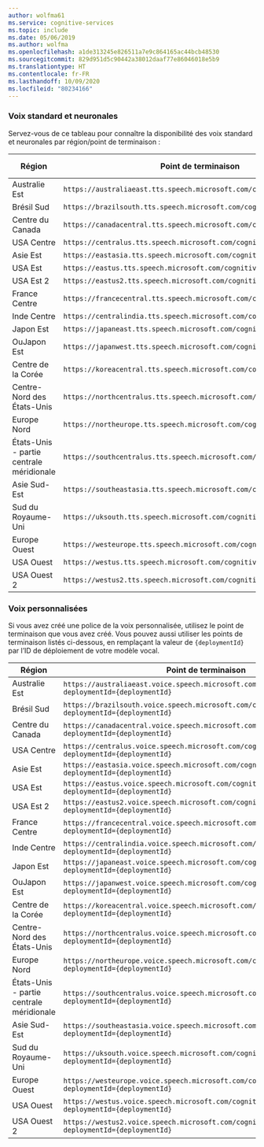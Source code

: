 ```yaml
---
author: wolfma61
ms.service: cognitive-services
ms.topic: include
ms.date: 05/06/2019
ms.author: wolfma
ms.openlocfilehash: a1de313245e826511a7e9c864165ac44bcb48530
ms.sourcegitcommit: 829d951d5c90442a38012daaf77e86046018e5b9
ms.translationtype: HT
ms.contentlocale: fr-FR
ms.lasthandoff: 10/09/2020
ms.locfileid: "80234166"
---
```

### <a name="standard-and-neural-voices"></a>Voix standard et neuronales

Servez-vous de ce tableau pour connaître la disponibilité des voix standard et neuronales par région/point de terminaison :

| Région | Point de terminaison | Voix standard | Voix neuronales |
|--------|----------|-----------------|---------------|
| Australie Est | `https://australiaeast.tts.speech.microsoft.com/cognitiveservices/v1` | Oui | Oui |
| Brésil Sud | `https://brazilsouth.tts.speech.microsoft.com/cognitiveservices/v1` | Oui | Non |
| Centre du Canada | `https://canadacentral.tts.speech.microsoft.com/cognitiveservices/v1` | Oui | Oui |
| USA Centre | `https://centralus.tts.speech.microsoft.com/cognitiveservices/v1` | Oui | Non |
| Asie Est | `https://eastasia.tts.speech.microsoft.com/cognitiveservices/v1` | Oui | Non |
| USA Est | `https://eastus.tts.speech.microsoft.com/cognitiveservices/v1` | Oui | Oui |
| USA Est 2 | `https://eastus2.tts.speech.microsoft.com/cognitiveservices/v1` | Oui | Non |
| France Centre | `https://francecentral.tts.speech.microsoft.com/cognitiveservices/v1` | Oui | Non |
| Inde Centre | `https://centralindia.tts.speech.microsoft.com/cognitiveservices/v1` | Oui | Oui |
| Japon Est | `https://japaneast.tts.speech.microsoft.com/cognitiveservices/v1` | Oui | Non |
| OuJapon Est | `https://japanwest.tts.speech.microsoft.com/cognitiveservices/v1` | Oui | Non |
| Centre de la Corée | `https://koreacentral.tts.speech.microsoft.com/cognitiveservices/v1` | Oui | Non |
| Centre-Nord des États-Unis | `https://northcentralus.tts.speech.microsoft.com/cognitiveservices/v1` | Oui | Non |
| Europe Nord | `https://northeurope.tts.speech.microsoft.com/cognitiveservices/v1` | Oui | Non |
| États-Unis - partie centrale méridionale | `https://southcentralus.tts.speech.microsoft.com/cognitiveservices/v1` | Oui | Oui |
| Asie Sud-Est | `https://southeastasia.tts.speech.microsoft.com/cognitiveservices/v1` | Oui | Oui |
| Sud du Royaume-Uni | `https://uksouth.tts.speech.microsoft.com/cognitiveservices/v1` | Oui | Oui |
| Europe Ouest | `https://westeurope.tts.speech.microsoft.com/cognitiveservices/v1` | Oui | Oui |
| USA Ouest | `https://westus.tts.speech.microsoft.com/cognitiveservices/v1` | Oui | Non |
| USA Ouest 2 | `https://westus2.tts.speech.microsoft.com/cognitiveservices/v1` | Oui | Oui |

### <a name="custom-voices"></a>Voix personnalisées

Si vous avez créé une police de la voix personnalisée, utilisez le point de terminaison que vous avez créé. Vous pouvez aussi utiliser les points de terminaison listés ci-dessous, en remplaçant la valeur de `{deploymentId}` par l’ID de déploiement de votre modèle vocal.

| Région | Point de terminaison |
|--------|----------|
| Australie Est | `https://australiaeast.voice.speech.microsoft.com/cognitiveservices/v1?deploymentId={deploymentId}` |
| Brésil Sud | `https://brazilsouth.voice.speech.microsoft.com/cognitiveservices/v1?deploymentId={deploymentId}` |
| Centre du Canada | `https://canadacentral.voice.speech.microsoft.com/cognitiveservices/v1?deploymentId={deploymentId}` |
| USA Centre | `https://centralus.voice.speech.microsoft.com/cognitiveservices/v1?deploymentId={deploymentId}` |
| Asie Est | `https://eastasia.voice.speech.microsoft.com/cognitiveservices/v1?deploymentId={deploymentId}` |
| USA Est | `https://eastus.voice.speech.microsoft.com/cognitiveservices/v1?deploymentId={deploymentId}` |
| USA Est 2 | `https://eastus2.voice.speech.microsoft.com/cognitiveservices/v1?deploymentId={deploymentId}` |
| France Centre | `https://francecentral.voice.speech.microsoft.com/cognitiveservices/v1?deploymentId={deploymentId}` |
| Inde Centre | `https://centralindia.voice.speech.microsoft.com/cognitiveservices/v1?deploymentId={deploymentId}` |
| Japon Est | `https://japaneast.voice.speech.microsoft.com/cognitiveservices/v1?deploymentId={deploymentId}` |
| OuJapon Est | `https://japanwest.voice.speech.microsoft.com/cognitiveservices/v1?deploymentId={deploymentId}` |
| Centre de la Corée | `https://koreacentral.voice.speech.microsoft.com/cognitiveservices/v1?deploymentId={deploymentId}` |
| Centre-Nord des États-Unis | `https://northcentralus.voice.speech.microsoft.com/cognitiveservices/v1?deploymentId={deploymentId}` |
| Europe Nord | `https://northeurope.voice.speech.microsoft.com/cognitiveservices/v1?deploymentId={deploymentId}` |
| États-Unis - partie centrale méridionale | `https://southcentralus.voice.speech.microsoft.com/cognitiveservices/v1?deploymentId={deploymentId}` |
| Asie Sud-Est | `https://southeastasia.voice.speech.microsoft.com/cognitiveservices/v1?deploymentId={deploymentId}` |
| Sud du Royaume-Uni | `https://uksouth.voice.speech.microsoft.com/cognitiveservices/v1?deploymentId={deploymentId}` |
| Europe Ouest | `https://westeurope.voice.speech.microsoft.com/cognitiveservices/v1?deploymentId={deploymentId}` |
| USA Ouest | `https://westus.voice.speech.microsoft.com/cognitiveservices/v1?deploymentId={deploymentId}` |
| USA Ouest 2 | `https://westus2.voice.speech.microsoft.com/cognitiveservices/v1?deploymentId={deploymentId}` |
